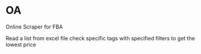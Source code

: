 # OA
Online Scraper for FBA

Read a list from excel file
check specific tags with specified filters to get the lowest price
